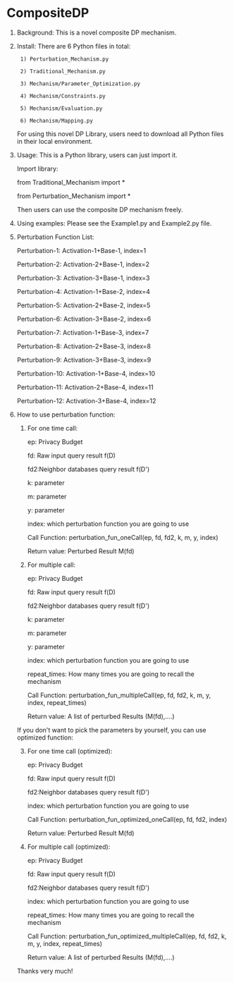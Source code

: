 # CompositeDP
1. Background:
	This is a novel composite DP mechanism.

2. Install:
	 There are 6 Python files in total:
	 
		1) Perturbation_Mechanism.py
		
		2) Traditional_Mechanism.py
		
		3) Mechanism/Parameter_Optimization.py
		
		4) Mechanism/Constraints.py
		
		5) Mechanism/Evaluation.py
		
		6) Mechanism/Mapping.py
		
	For using this novel DP Library, users need to download all Python files in their local environment.

3. Usage:
	This is a Python library, users can just import it.

	Import library:
	
	from Traditional_Mechanism import *
	
	from Perturbation_Mechanism import *
	
	Then users can use the composite DP mechanism freely.

3. Using examples:
	Please see the Example1.py and Example2.py file.

4. Perturbation Function List:

	Perturbation-1: 	Activation-1+Base-1,   	index=1
	
	Perturbation-2: 	Activation-2+Base-1,   	index=2
	
	Perturbation-3: 	Activation-3+Base-1,   	index=3
	
	Perturbation-4: 	Activation-1+Base-2,   	index=4
	
	Perturbation-5: 	Activation-2+Base-2,   	index=5
	
	Perturbation-6: 	Activation-3+Base-2,   	index=6
	
	Perturbation-7: 	Activation-1+Base-3,   	index=7
	
	Perturbation-8: 	Activation-2+Base-3,   	index=8
	
	Perturbation-9: 	Activation-3+Base-3,   	index=9
	
	Perturbation-10: 	Activation-1+Base-4,   	index=10
	
	Perturbation-11: 	Activation-2+Base-4,   	index=11
	
	Perturbation-12: 	Activation-3+Base-4,   	index=12  

5. How to use perturbation function:
	1. For one time call:
	
		ep: Privacy Budget
		
		fd: Raw input query result f(D)
		
		fd2:Neighbor databases query result f(D')
		
		k: parameter
		
		m: parameter
		
		y: parameter
		
		index: which perturbation function you are going to use
		
		Call Function: perturbation_fun_oneCall(ep, fd, fd2, k, m, y, index)
		
		Return value: Perturbed Result M(fd)

	2. For multiple call:
	
		ep: Privacy Budget
		
		fd: Raw input query result f(D)
		
		fd2:Neighbor databases query result f(D')
		
		k: parameter
		
		m: parameter
		
		y: parameter
		
		index: which perturbation function you are going to use
		
		repeat_times: How many times you are going to recall the mechanism

		Call Function: perturbation_fun_multipleCall(ep, fd, fd2, k, m, y, index, repeat_times)
		
		Return value: A list of perturbed Results (M(fd),....)

	If you don't want to pick the parameters by yourself, you can use optimized function:
	
	3. For one time call (optimized):
	
		ep: Privacy Budget
		
		fd: Raw input query result f(D)
		
		fd2:Neighbor databases query result f(D')
		
		index: which perturbation function you are going to use

		Call Function: perturbation_fun_optimized_oneCall(ep, fd, fd2, index)
		
		Return value: Perturbed Result M(fd)

	4. For multiple call (optimized):
	
		ep: Privacy Budget
		
		fd: Raw input query result f(D)
		
		fd2:Neighbor databases query result f(D')
		
		index: which perturbation function you are going to use
		
		repeat_times: How many times you are going to recall the mechanism

		Call Function: perturbation_fun_optimized_multipleCall(ep, fd, fd2, k, m, y, index, repeat_times)
		
		Return value: A list of perturbed Results (M(fd),....)
   
   Thanks very much!
